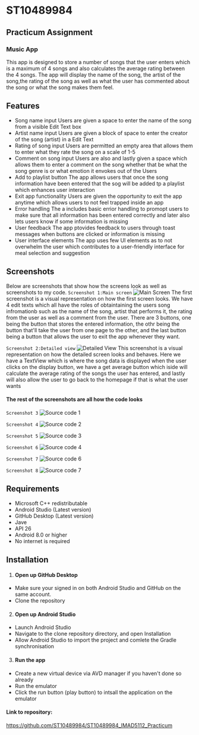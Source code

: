 
# ST10489984

## Practicum Assignment

### Music App

This app is designed to store a number of songs that the user enters which is a maximum of 4 songs and also calculates the average rating between the 4 songs. The app will display the name of the song, the artist of the song,the rating of the song as well as what the user has commented about the song or what the song makes them feel.


## Features

- Song name input
Users are given a space to enter the name of the song from a visible Edit Text box
- Artist name input
Users are given a block of space to enter the creator of the song (artist) in a Edit Text
- Rating of song input
Users are permitted an empty area that allows them to enter what they rate the song on a scale of 1-5
- Comment on song input
Users are also and lastly given a space which allows them to enter a comment on the song whether that be what the song genre is or what emotion it envokes out of the Users
- Add to playlist button
The app allows users that once the song information have been entered that the sog will be added tp a playlist which enhances user interaction
- Exit app functionality 
Users are given the opportunity to exit the app anytime which allows users to not feel trapped inside an app
- Error handling
The a includes basic errior handling to promopt users to make sure that all information has been entered correctly and later also lets users know if some information is missing
- User feedback
The app ptovides feedback to users through toast messages when buttons are clicked or information is missing
- User interface elements
The app uses few UI elements as to not overwhelm the user which contributes to a user-friendly interface for meal selection and suggestion



## Screenshots


Below are screenshots that show how the screens look as well as screenshots to my code.
```Screenshot 1:Main screen```
![Main Screen](https://github.com/user-attachments/assets/b8ab04c4-eeff-4099-8dec-540b9ff1b9b0)
The first screenshot is a visual representation on how the first screen looks. We have 4 edit texts which all have the roles of obtaintaining the users song infromationb such as the name of the song, artist that performs it, the rating from the user as well as a comment from the user. There are 3 buttons, one being the button that stores the entered information, the othr being the button that'll take the user from one page to the other, and the last button being a button that allows the user to exit the app whenever they want.

```Screenshot 2:Detailed view```
![Detailed View](https://github.com/user-attachments/assets/d69497ed-9320-4a0d-b308-7a26babaa8b4)
This screenshot is a visual representation on how the detailed screen looks and behaves. Here we have a TextView which is where the song data is displayed when the user clicks on the display button, we have a get average button which iside will calculate the average rating of the songs the user has entered, and lastly will also allow the user to go back to the homepage if that is what the user wants

#### The rest of the screenshots are all how the code looks

```Screenshot 3```
![Source code 1](https://github.com/user-attachments/assets/c7e35707-1b58-4976-9b36-00304c4b1090)

```Screenshot 4```
![Source code 2](https://github.com/user-attachments/assets/83c9e51d-52e0-4b06-a3fe-9cbf526a51e0)

```Screenshot 5```
![Source code 3](https://github.com/user-attachments/assets/b450b2fd-8d3d-40e4-9df6-99540067bcf4)

```Screenshot 6```
![Source code 4](https://github.com/user-attachments/assets/49ccfb3c-bc1d-4417-88cc-3b0274402df4)

```Screenshot 7```
![Source code 6](https://github.com/user-attachments/assets/8e1c77d8-bf1c-4941-824a-ba595a26170f)

```Screenshot 8```
![Source code 7](https://github.com/user-attachments/assets/f8866bb8-f9cc-4a96-a711-a14d6167fcfe)


## Requirements

- Microsoft C++ redistributable
- Android Studio (Latest version)
- GitHub Desktop (Latest version)
- Jave
- API 26
- Android 8.0 or higher
- No internet is required

## Installation

1. #### Open up GitHub Desktop

- Make sure your signed in on both Android Studio and GitHub on the same account.
- Clone the repository

2. #### Open up Android Studio
- Launch Android Studio
- Navigate to the clone repository directory, and open Installation
- Allow Android Studio to import the project and comlete the Gradle synchronisation

3. #### Run the app
- Create a new virtual device via AVD manager if you haven't done so already
- Run the emulator
- Click the run button (play button) to intsall the application on the emulator
    
#### Link to repository:
https://github.com/ST10489984/ST10489984_IMAD5112_Practicum
